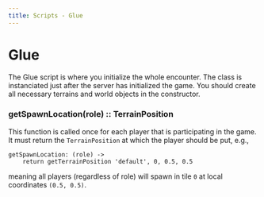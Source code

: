 ```yaml
---
title: Scripts - Glue
---
```


# Glue

The Glue script is where you initialize the whole encounter. The class is
instanciated just after the server has initialized the game. You should create
all necessary terrains and world objects in the constructor.


### getSpawnLocation(role) :: TerrainPosition

This function is called once for each player that is participating in the
game. It must return the `TerrainPosition` at which the player should be
put, e.g.,

    getSpawnLocation: (role) ->
        return getTerrainPosition 'default', 0, 0.5, 0.5

meaning all players (regardless of role) will spawn in tile `0` at local
coordinates `(0.5, 0.5)`.
